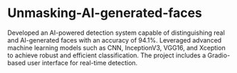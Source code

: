 # Unmasking-AI-generated-faces
Developed an AI-powered detection system capable of distinguishing real and AI-generated faces with an accuracy of 94.1%. Leveraged advanced machine learning models such as CNN, InceptionV3, VGG16, and Xception to achieve robust and efficient classification. The project includes a Gradio-based user interface for real-time detection.
